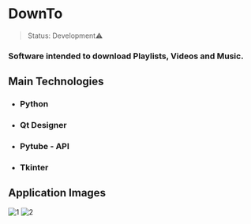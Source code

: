 # DownTo

> Status: Development⚠️

### Software intended to download Playlists, Videos and Music.

## Main Technologies

+ ### Python
+ ### Qt Designer
+ ### Pytube - API
+ ### Tkinter

## Application Images
![1](https://user-images.githubusercontent.com/84943777/152220586-fd558edd-4023-4d64-ace2-a88ec28bf1c2.PNG)
![2](https://user-images.githubusercontent.com/84943777/152220591-f7d5fc44-2f32-4e65-b46e-7fffaed682da.PNG)

